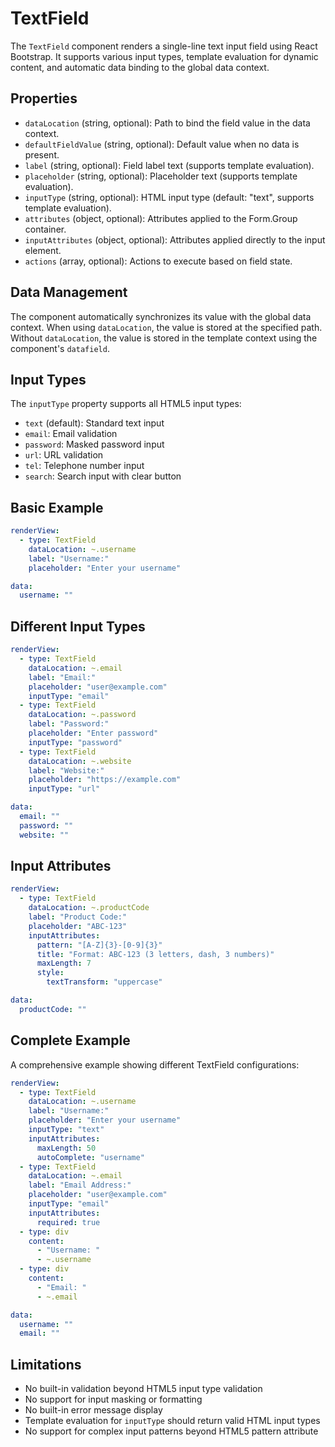 # TextField

The `TextField` component renders a single-line text input field using React Bootstrap. It supports various input types, template evaluation for dynamic content, and automatic data binding to the global data context.

## Properties

- `dataLocation` (string, optional): Path to bind the field value in the data context.
- `defaultFieldValue` (string, optional): Default value when no data is present.
- `label` (string, optional): Field label text (supports template evaluation).
- `placeholder` (string, optional): Placeholder text (supports template evaluation).
- `inputType` (string, optional): HTML input type (default: "text", supports template evaluation).
- `attributes` (object, optional): Attributes applied to the Form.Group container.
- `inputAttributes` (object, optional): Attributes applied directly to the input element.
- `actions` (array, optional): Actions to execute based on field state.

## Data Management

The component automatically synchronizes its value with the global data context. When using `dataLocation`, the value is stored at the specified path. Without `dataLocation`, the value is stored in the template context using the component's `datafield`.

## Input Types

The `inputType` property supports all HTML5 input types:
- `text` (default): Standard text input
- `email`: Email validation
- `password`: Masked password input
- `url`: URL validation
- `tel`: Telephone number input
- `search`: Search input with clear button

## Basic Example

```yaml
renderView:
  - type: TextField
    dataLocation: ~.username
    label: "Username:"
    placeholder: "Enter your username"

data:
  username: ""
```

## Different Input Types

```yaml
renderView:
  - type: TextField
    dataLocation: ~.email
    label: "Email:"
    placeholder: "user@example.com"
    inputType: "email"
  - type: TextField
    dataLocation: ~.password
    label: "Password:"
    placeholder: "Enter password"
    inputType: "password"
  - type: TextField
    dataLocation: ~.website
    label: "Website:"
    placeholder: "https://example.com"
    inputType: "url"

data:
  email: ""
  password: ""
  website: ""
```

## Input Attributes

```yaml
renderView:
  - type: TextField
    dataLocation: ~.productCode
    label: "Product Code:"
    placeholder: "ABC-123"
    inputAttributes:
      pattern: "[A-Z]{3}-[0-9]{3}"
      title: "Format: ABC-123 (3 letters, dash, 3 numbers)"
      maxLength: 7
      style:
        textTransform: "uppercase"

data:
  productCode: ""
```

## Complete Example

A comprehensive example showing different TextField configurations:

```yaml
renderView:
  - type: TextField
    dataLocation: ~.username
    label: "Username:"
    placeholder: "Enter your username"
    inputType: "text"
    inputAttributes:
      maxLength: 50
      autoComplete: "username"
  - type: TextField
    dataLocation: ~.email
    label: "Email Address:"
    placeholder: "user@example.com"
    inputType: "email"
    inputAttributes:
      required: true
  - type: div
    content:
      - "Username: "
      - ~.username
  - type: div
    content:
      - "Email: "
      - ~.email

data:
  username: ""
  email: ""
```

## Limitations

- No built-in validation beyond HTML5 input type validation
- No support for input masking or formatting
- No built-in error message display
- Template evaluation for `inputType` should return valid HTML input types
- No support for complex input patterns beyond HTML5 pattern attribute 